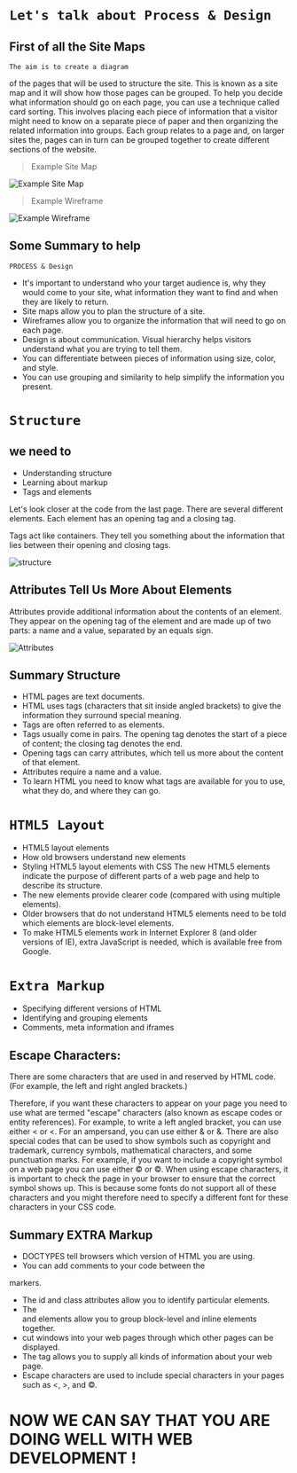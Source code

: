 # `Let's talk about Process & Design`

## First of all the Site Maps

    The aim is to create a diagram
of the pages that will be used
to structure the site. This is
known as a site map and it will
show how those pages can be
grouped.
To help you decide what
information should go on each
page, you can use a technique
called card sorting.
This involves placing each
piece of information that a
visitor might need to know on
a separate piece of paper and
then organizing the related
information into groups.
Each group relates to a page and,
on larger sites the, pages can in
turn can be grouped together to
create different sections of the
website.

>Example Site Map

![Example Site Map](https://i.pinimg.com/originals/1c/c5/f4/1cc5f4ec000969f11eedf4dbe0f8c9d8.png)

>Example Wireframe

![Example Wireframe](https://assets.justinmind.com/wp-content/webp-express/webp-images/uploads/2019/04/shopify-wireframe-example-website.png.webp)


## Some Summary to help

`PROCESS & Design`
* It's important to understand who your target audience
is, why they would come to your site, what information
they want to find and when they are likely to return.
* Site maps allow you to plan the structure of a site.
* Wireframes allow you to organize the information that
will need to go on each page.
* Design is about communication. Visual hierarchy helps
visitors understand what you are trying to tell them.
* You can differentiate between pieces of information
using size, color, and style.
* You can use grouping and similarity to help simplify
the information you present.

# `Structure`

## we need to
* Understanding structure
* Learning about markup
* Tags and elements

Let's look closer at the code from the last page.
There are several different elements. Each
element has an opening tag and a closing tag.

Tags act like containers. They tell you
something about the information that lies
between their opening and closing tags.

![structure](https://i.pinimg.com/originals/5e/dc/c5/5edcc52dd5289bfee68d65d602739b2f.jpg) 


## Attributes Tell Us More About Elements

Attributes provide additional information
about the contents of an element. They appear
on the opening tag of the element and are
made up of two parts: a name and a value,
separated by an equals sign.
 
 ![Attributes](http://vetbossel.in/beginner-tutorial-website/img/css-syntax.png)

 ## Summary Structure

 * HTML pages are text documents.
* HTML uses tags (characters that sit inside angled
brackets) to give the information they surround special
meaning.
* Tags are often referred to as elements.
* Tags usually come in pairs. The opening tag denotes
the start of a piece of content; the closing tag denotes
the end.
* Opening tags can carry attributes, which tell us more
about the content of that element.
* Attributes require a name and a value.
* To learn HTML you need to know what tags are
available for you to use, what they do, and where they
can go.

# `HTML5 Layout`

* HTML5 layout elements
* How old browsers understand new elements
* Styling HTML5 layout elements with CSS
The new HTML5 elements indicate the purpose of
different parts of a web page and help to describe
its structure.
* The new elements provide clearer code (compared
with using multiple <div> elements).
* Older browsers that do not understand HTML5
elements need to be told which elements are
block-level elements.
* To make HTML5 elements work in Internet Explorer 8
(and older versions of IE), extra JavaScript is needed,
which is available free from Google.


# `Extra Markup`

* Specifying different versions of HTML
* Identifying and grouping elements
* Comments, meta information and iframes


## Escape Characters:
There are some characters that are used in
and reserved by HTML code. (For example, the
left and right angled brackets.)

Therefore, if you want these
characters to appear on your
page you need to use what are
termed "escape" characters
(also known as escape codes or
entity references). For example,
to write a left angled bracket,
you can use either &lt; or
&#60;. For an ampersand, you
can use either &amp; or &#38;.
There are also special codes
that can be used to show
symbols such as copyright and
trademark, currency symbols,
mathematical characters, and
some punctuation marks. For
example, if you want to include a
copyright symbol on a web page
you can use either &copy; or
&#169;.
When using escape characters,
it is important to check the
page in your browser to ensure
that the correct symbol shows
up. This is because some fonts
do not support all of these
characters and you might
therefore need to specify
a different font for these
characters in your CSS code.

## Summary EXTRA Markup

* DOCTYPES tell browsers which version of HTML you
are using.
* You can add comments to your code between the
<!-- and --> markers.
* The id and class attributes allow you to identify
particular elements.
* The <div> and <span> elements allow you to group
block-level and inline elements together.
* <iframes> cut windows into your web pages through
which other pages can be displayed.
* The <meta> tag allows you to supply all kinds of
information about your web page.
* Escape characters are used to include special
characters in your pages such as <, >, and ©.


# NOW WE CAN SAY THAT YOU ARE DOING WELL WITH WEB DEVELOPMENT !



